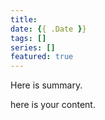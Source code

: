 ```yaml
---
title: 
date: {{ .Date }}
tags: []
series: []
featured: true
---
```

Here is summary.

<!--more-->

here is your content.